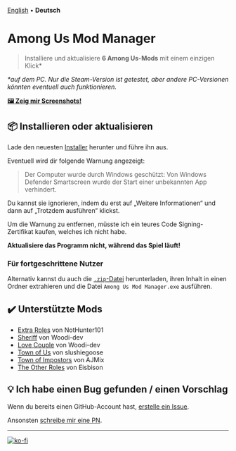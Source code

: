 [English](/README.md) • **Deutsch**

# Among Us Mod Manager
> Installiere und aktualisiere **6 Among Us-Mods** mit einem einzigen Klick*

*\*auf dem PC. Nur die Steam-Version ist getestet, aber andere PC-Versionen könnten eventuell auch funktionieren.*

[**🖼️ Zeig mir Screenshots!**](https://ko-fi.com/album/Among-Us-Mod-Manager-L3L13NKR7)

## 📦 Installieren oder aktualisieren 
Lade den neuesten [Installer](https://github.com/moritzruth/among-us-mod-manager/releases/download/v1.3.0/AmongUsModManagerInstaller-1.3.0.exe)
herunter und führe ihn aus.

Eventuell wird dir folgende Warnung angezeigt:

> Der Computer wurde durch Windows geschützt: Von Windows Defender Smartscreen wurde der Start einer unbekannten App
> verhindert.

Du kannst sie ignorieren, indem du erst auf „Weitere Informationen“ und dann auf
„Trotzdem ausführen“ klickst.

Um die Warnung zu entfernen, müsste ich ein teures Code Signing-Zertifikat kaufen, welches ich nicht habe.

**Aktualisiere das Programm nicht, während das Spiel läuft!**

### Für fortgeschrittene Nutzer
Alternativ kannst du auch die
[`.zip`-Datei](https://github.com/moritzruth/among-us-mod-manager/releases/download/v1.3.0/AmongUsModManager-1.3.0.zip)
herunterladen, ihren Inhalt in einen Ordner extrahieren und die Datei `Among Us Mod Manager.exe` ausführen.

## ✔️ Unterstützte Mods
- [Extra Roles](https://github.com/NotHunter101/ExtraRolesAmongUs) von NotHunter101
- [Sheriff](https://github.com/Woodi-dev/Among-Us-Sheriff-Mod) von Woodi-dev
- [Love Couple](https://github.com/Woodi-dev/Among-Us-Love-Couple-Mod) von Woodi-dev
- [Town of Us](https://github.com/slushiegoose/Town-Of-Us) von slushiegoose
- [Town of Impostors](https://github.com/AJMix/TownOfImpostors) von AJMix
- [The Other Roles](https://github.com/Eisbison/TheOtherRoles) von Eisbison

## 💡 Ich habe einen Bug gefunden / einen Vorschlag
Wenn du bereits einen GitHub-Account hast,
[erstelle ein Issue](https://github.com/moritzruth/among-us-mod-manager/issues/new).

Ansonsten [schreibe mir eine PN](https://twitter.com/moritz_ruth).

---

[![ko-fi](https://ko-fi.com/img/githubbutton_sm.svg)](https://ko-fi.com/I2I73NKH9)
